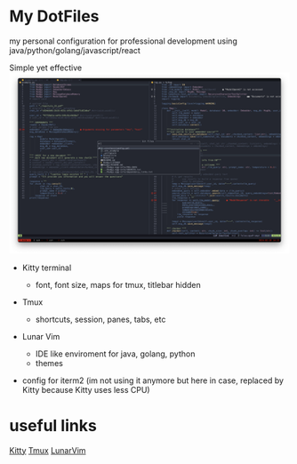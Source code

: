 
# My DotFiles

my personal configuration for professional development using java/python/golang/javascript/react


Simple yet effective
![alt text](pic.png)

- Kitty terminal
    - font, font size, maps for tmux, titlebar hidden 
- Tmux 
    - shortcuts, session, panes, tabs, etc
- Lunar Vim
    - IDE like enviroment for java, golang, python
    - themes

- config for iterm2 (im not using it anymore but here in case, replaced by Kitty because Kitty uses less CPU)


# useful links
 
[Kitty](https://github.com/kovidgoyal/kitty)
[Tmux](https://hamvocke.com/blog/a-quick-and-easy-guide-to-tmux/)
[LunarVim](https://www.lunarvim.org)
